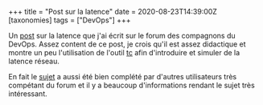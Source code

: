 +++
title = "Post sur la latence"
date = 2020-08-23T14:39:00Z
[taxonomies]
tags = ["DevOps"]
+++

Un [post](https://forum.compagnons-devops.fr/t/comment-gerez-vous-la-latence-reseau/977/8?u=uggla) sur la latence que j'ai écrit sur le forum des compagnons du DevOps.
Assez content de ce post, je crois qu'il est assez didactique et montre un peu l'utilisation de l'outil [tc](https://man7.org/linux/man-pages/man8/tc.8.html) afin d'introduire et simuler de la latence réseau.

En fait le [sujet](https://forum.compagnons-devops.fr/t/comment-gerez-vous-la-latence-reseau/977/8) a aussi été bien complété par d'autres utilisateurs très compétant du forum et il y a beaucoup d'informations rendant le sujet très intéressant.
